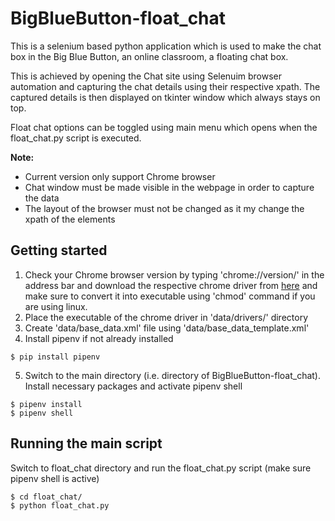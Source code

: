# BigBlueButton-float_chat
This is a selenium based python application which is used to make the chat box in the Big Blue Button, an online classroom, a floating chat box.

This is achieved by opening the Chat site using Selenuim browser automation and capturing the chat details using their respective xpath. The captured details is then displayed on tkinter window which always stays on top.

Float chat options can be toggled using main menu which opens when the float_chat.py script is executed.

<b>Note:</b>
* Current version only support Chrome browser
* Chat window must be made visible in the webpage in order to capture the data
* The layout of the browser must not be changed as it my change the xpath of the elements

## Getting started
1) Check your Chrome browser version by typing 'chrome://version/' in the address bar and download the respective chrome driver from [here](https://chromedriver.chromium.org/downloads) and make sure to convert it into executable using 'chmod' command if you are using linux.
2) Place the executable of the chrome driver in 'data/drivers/' directory
3) Create 'data/base_data.xml' file using 'data/base_data_template.xml'
4) Install pipenv if not already installed
```commandline
$ pip install pipenv
```
5) Switch to the main directory (i.e. directory of BigBlueButton-float_chat). Install necessary packages and activate pipenv shell
```commandline
$ pipenv install
$ pipenv shell
```

## Running the main script
Switch to float_chat directory and run the float_chat.py script (make sure pipenv shell is active)
```commandline
$ cd float_chat/
$ python float_chat.py
```
